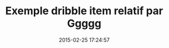 ---
layout: inspirer-sites-web-default
title: Exemple dribble item relatif par Ggggg
date: 2015-02-25 17:24:57
path1: inspiration
path2: ui-design
path3: sites-web
category: ui-sites-web
tags:
- ui-sites-web-articles-relatifs
element-ui: articles relatifs
element-ui-url: /inspiration/ui-design/sites-web/articles-relatifs/
url-demo: http://magazineduwebdesign.com
image: air.jpg
image-2: air.jpg
intro: Two different experiences one during the night and the other during the day explaining the advantages of electric vehicles and charging station.
auteur: amine
description: blablabla 
---
